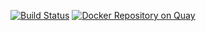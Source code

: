  [![Build Status](https://travis-ci.org/CancerCollaboratory/dockstore-tool-kallisto.svg)](https://travis-ci.org/CancerCollaboratory/dockstore-tool-kallisto)
 [![Docker Repository on Quay](https://quay.io/repository/collaboratory/dockstore-tool-kallisto/status "Docker Repository on Quay")](https://quay.io/repository/collaboratory/dockstore-tool-kallisto)
